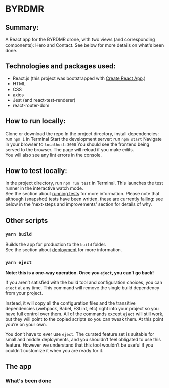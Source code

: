 # BYRDMR

## Summary:
A React app for the BYRDMR drone, with two views (and corresponding components): Hero and Contact. See below for more details on what's been done.

## Technologies and packages used:
* React.js (this project was bootstrapped with [Create React App](https://github.com/facebook/create-react-app).)
* HTML
* CSS
* axios
* Jest (and react-test-renderer)
* react-router-dom


## How to run locally:

Clone or download the repo
In the project directory, install dependencies: run `npm i` in Terminal
Start the development server: run `npm start`
Navigate in your browser to `localhost:3000` You should see the frontend being served to the browser.
The page will reload if you make edits.\
You will also see any lint errors in the console.

## How to test locally:

In the project directory, run `npm run test` in Terminal.
This launches the test runner in the interactive watch mode.\
See the section about [running tests](https://facebook.github.io/create-react-app/docs/running-tests) for more information.
Please note that although (snapshot) tests have been written, these are currently failing: see below in the 'next-steps and improvements' section for details of why.

## Other scripts
### `yarn build`

Builds the app for production to the `build` folder.\
See the section about [deployment](https://facebook.github.io/create-react-app/docs/deployment) for more information.

### `yarn eject`

**Note: this is a one-way operation. Once you `eject`, you can’t go back!**

If you aren’t satisfied with the build tool and configuration choices, you can `eject` at any time. This command will remove the single build dependency from your project.

Instead, it will copy all the configuration files and the transitive dependencies (webpack, Babel, ESLint, etc) right into your project so you have full control over them. All of the commands except `eject` will still work, but they will point to the copied scripts so you can tweak them. At this point you’re on your own.

You don’t have to ever use `eject`. The curated feature set is suitable for small and middle deployments, and you shouldn’t feel obligated to use this feature. However we understand that this tool wouldn’t be useful if you couldn’t customize it when you are ready for it.

## The app
### What's been done